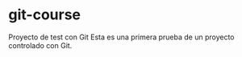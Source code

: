 # git-course
Proyecto de test con Git
Esta es una primera prueba de un proyecto controlado con Git.
